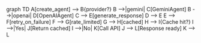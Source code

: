 graph TD
    A[create_agent] --> B{provider?}
    B -->|gemini| C[GeminiAgent]
    B -->|openai| D[OpenAIAgent]
    C --> E[generate_response]
    D --> E
    E --> F[retry_on_failure]
    F --> G[rate_limited]
    G --> H[cached]
    H --> I{Cache hit?}
    I -->|Yes| J[Return cached]
    I -->|No| K[Call API]
    J --> L[Response ready]
    K --> L